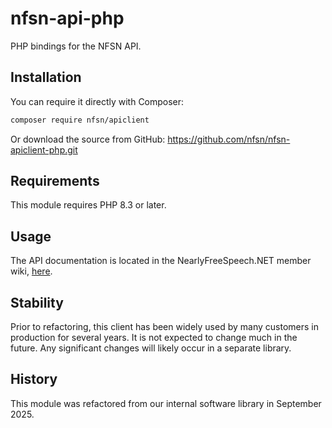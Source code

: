 # nfsn-api-php

PHP bindings for the NFSN API.

## Installation

You can require it directly with Composer:

```bash
composer require nfsn/apiclient
```

Or download the source from GitHub: https://github.com/nfsn/nfsn-apiclient-php.git

## Requirements

This module requires PHP 8.3 or later.

## Usage

The API documentation is located in the NearlyFreeSpeech.NET member wiki, [here](https://members.nearlyfreespeech.net/wiki/API/Introduction).

## Stability

Prior to refactoring, this client has been widely used by many customers in production for several years. It is not expected to change much in the future. Any significant changes will likely occur in a separate library.

## History

This module was refactored from our internal software library in September 2025.
